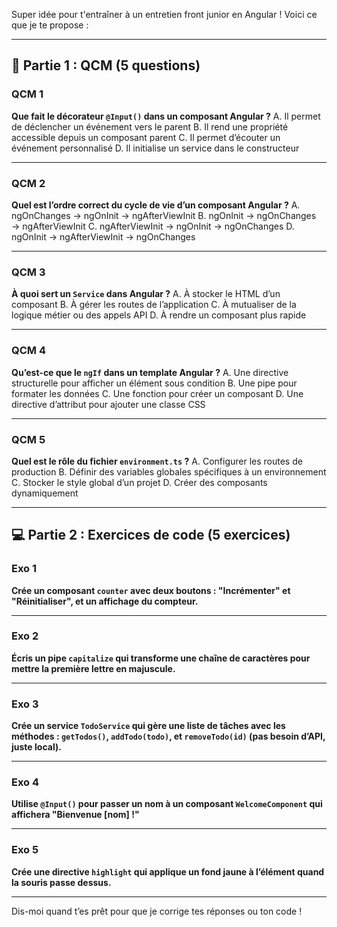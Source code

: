 Super idée pour t'entraîner à un entretien front junior en Angular ! Voici ce que je te propose :

---

## 🧠 Partie 1 : QCM (5 questions)

### QCM 1

**Que fait le décorateur `@Input()` dans un composant Angular ?**
A. Il permet de déclencher un événement vers le parent
B. Il rend une propriété accessible depuis un composant parent
C. Il permet d’écouter un événement personnalisé
D. Il initialise un service dans le constructeur

---

### QCM 2

**Quel est l’ordre correct du cycle de vie d’un composant Angular ?**
A. ngOnChanges → ngOnInit → ngAfterViewInit
B. ngOnInit → ngOnChanges → ngAfterViewInit
C. ngAfterViewInit → ngOnInit → ngOnChanges
D. ngOnInit → ngAfterViewInit → ngOnChanges

---

### QCM 3

**À quoi sert un `Service` dans Angular ?**
A. À stocker le HTML d’un composant
B. À gérer les routes de l’application
C. À mutualiser de la logique métier ou des appels API
D. À rendre un composant plus rapide

---

### QCM 4

**Qu’est-ce que le `ngIf` dans un template Angular ?**
A. Une directive structurelle pour afficher un élément sous condition
B. Une pipe pour formater les données
C. Une fonction pour créer un composant
D. Une directive d’attribut pour ajouter une classe CSS

---

### QCM 5

**Quel est le rôle du fichier `environment.ts` ?**
A. Configurer les routes de production
B. Définir des variables globales spécifiques à un environnement
C. Stocker le style global d’un projet
D. Créer des composants dynamiquement

---

## 💻 Partie 2 : Exercices de code (5 exercices)

### Exo 1

**Crée un composant `counter` avec deux boutons : "Incrémenter" et "Réinitialiser", et un affichage du compteur.**

---

### Exo 2

**Écris un pipe `capitalize` qui transforme une chaîne de caractères pour mettre la première lettre en majuscule.**

---

### Exo 3

**Crée un service `TodoService` qui gère une liste de tâches avec les méthodes : `getTodos()`, `addTodo(todo)`, et `removeTodo(id)` (pas besoin d’API, juste local).**

---

### Exo 4

**Utilise `@Input()` pour passer un nom à un composant `WelcomeComponent` qui affichera "Bienvenue \[nom] !"**

---

### Exo 5

**Crée une directive `highlight` qui applique un fond jaune à l’élément quand la souris passe dessus.**

---

Dis-moi quand t’es prêt pour que je corrige tes réponses ou ton code !
